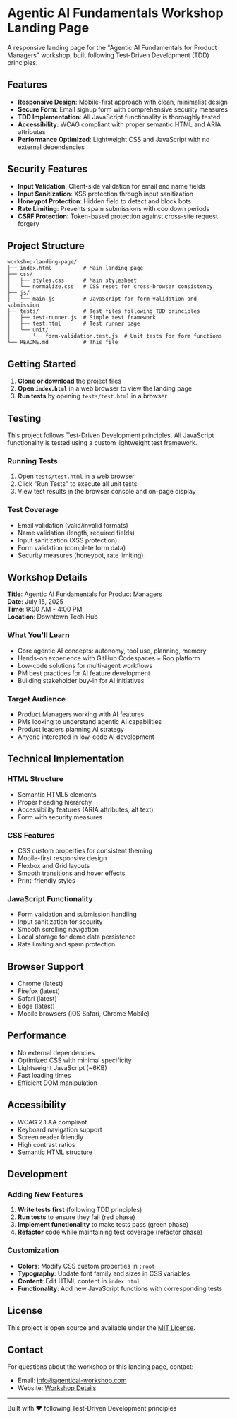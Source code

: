 # Agentic AI Fundamentals Workshop Landing Page

A responsive landing page for the "Agentic AI Fundamentals for Product Managers" workshop, built following Test-Driven Development (TDD) principles.

## Features

- **Responsive Design**: Mobile-first approach with clean, minimalist design
- **Secure Form**: Email signup form with comprehensive security measures
- **TDD Implementation**: All JavaScript functionality is thoroughly tested
- **Accessibility**: WCAG compliant with proper semantic HTML and ARIA attributes
- **Performance Optimized**: Lightweight CSS and JavaScript with no external dependencies

## Security Features

- **Input Validation**: Client-side validation for email and name fields
- **Input Sanitization**: XSS protection through input sanitization
- **Honeypot Protection**: Hidden field to detect and block bots
- **Rate Limiting**: Prevents spam submissions with cooldown periods
- **CSRF Protection**: Token-based protection against cross-site request forgery

## Project Structure

```
workshop-landing-page/
├── index.html          # Main landing page
├── css/
│   ├── styles.css      # Main stylesheet
│   └── normalize.css   # CSS reset for cross-browser consistency
├── js/
│   └── main.js         # JavaScript for form validation and submission
├── tests/              # Test files following TDD principles
│   ├── test-runner.js  # Simple test framework
│   ├── test.html       # Test runner page
│   └── unit/
│       └── form-validation.test.js  # Unit tests for form functions
└── README.md           # This file
```

## Getting Started

1. **Clone or download** the project files
2. **Open `index.html`** in a web browser to view the landing page
3. **Run tests** by opening `tests/test.html` in a browser

## Testing

This project follows Test-Driven Development principles. All JavaScript functionality is tested using a custom lightweight test framework.

### Running Tests

1. Open `tests/test.html` in a web browser
2. Click "Run Tests" to execute all unit tests
3. View test results in the browser console and on-page display

### Test Coverage

- Email validation (valid/invalid formats)
- Name validation (length, required fields)
- Input sanitization (XSS protection)
- Form validation (complete form data)
- Security measures (honeypot, rate limiting)

## Workshop Details

**Title**: Agentic AI Fundamentals for Product Managers  
**Date**: July 15, 2025  
**Time**: 9:00 AM - 4:00 PM  
**Location**: Downtown Tech Hub  

### What You'll Learn

- Core agentic AI concepts: autonomy, tool use, planning, memory
- Hands-on experience with GitHub Codespaces + Roo platform
- Low-code solutions for multi-agent workflows
- PM best practices for AI feature development
- Building stakeholder buy-in for AI initiatives

### Target Audience

- Product Managers working with AI features
- PMs looking to understand agentic AI capabilities
- Product leaders planning AI strategy
- Anyone interested in low-code AI development

## Technical Implementation

### HTML Structure
- Semantic HTML5 elements
- Proper heading hierarchy
- Accessibility features (ARIA attributes, alt text)
- Form with security measures

### CSS Features
- CSS custom properties for consistent theming
- Mobile-first responsive design
- Flexbox and Grid layouts
- Smooth transitions and hover effects
- Print-friendly styles

### JavaScript Functionality
- Form validation and submission handling
- Input sanitization for security
- Smooth scrolling navigation
- Local storage for demo data persistence
- Rate limiting and spam protection

## Browser Support

- Chrome (latest)
- Firefox (latest)
- Safari (latest)
- Edge (latest)
- Mobile browsers (iOS Safari, Chrome Mobile)

## Performance

- No external dependencies
- Optimized CSS with minimal specificity
- Lightweight JavaScript (~6KB)
- Fast loading times
- Efficient DOM manipulation

## Accessibility

- WCAG 2.1 AA compliant
- Keyboard navigation support
- Screen reader friendly
- High contrast ratios
- Semantic HTML structure

## Development

### Adding New Features

1. **Write tests first** (following TDD principles)
2. **Run tests** to ensure they fail (red phase)
3. **Implement functionality** to make tests pass (green phase)
4. **Refactor** code while maintaining test coverage (refactor phase)

### Customization

- **Colors**: Modify CSS custom properties in `:root`
- **Typography**: Update font family and sizes in CSS variables
- **Content**: Edit HTML content in `index.html`
- **Functionality**: Add new JavaScript functions with corresponding tests

## License

This project is open source and available under the [MIT License](LICENSE).

## Contact

For questions about the workshop or this landing page, contact:
- Email: info@agenticai-workshop.com
- Website: [Workshop Details](index.html)

---

Built with ❤️ following Test-Driven Development principles